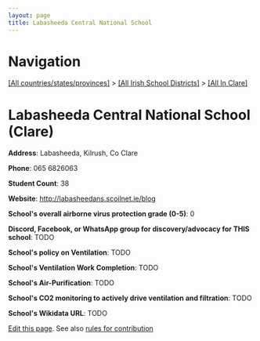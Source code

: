 ```yaml
---
layout: page
title: Labasheeda Central National School
---
```

# Navigation

[[All countries/states/provinces]](../../..) > [[All Irish School Districts]](../..) > [[All In Clare]](..)

# Labasheeda Central National School (Clare)

**Address**: Labasheeda, Kilrush, Co Clare

**Phone**: 065 6826063

**Student Count**: 38

**Website**: <http://labasheedans.scoilnet.ie/blog>

**School's overall airborne virus protection grade (0-5)**: 0

**Discord, Facebook, or WhatsApp group for discovery/advocacy for THIS school**: TODO

**School's policy on Ventilation**: TODO

**School's Ventilation Work Completion**: TODO

**School's Air-Purification**: TODO

**School's CO2 monitoring to actively drive ventilation and filtration**: TODO

**School's Wikidata URL**: TODO


[Edit this page](https://github.com/ventilate-schools/Ireland/edit/main/./Clare/Labasheeda_Central_National_School.md). See also [rules for contribution](../../../contribution-rules/)